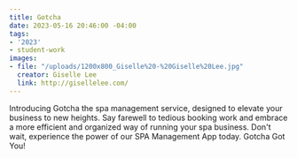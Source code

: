 ```yaml
---
title: Gotcha
date: 2023-05-16 20:46:00 -04:00
tags:
- '2023'
- student-work
images:
- file: "/uploads/1200x800_Giselle%20-%20Giselle%20Lee.jpg"
  creator: Giselle Lee
  link: http://gisellelee.com/
---
```


Introducing Gotcha the spa management service, designed to elevate your business to new heights. Say farewell to tedious booking work and embrace a more efficient and organized way of running your spa business. Don't wait, experience the power of our SPA Management App today. Gotcha Got You!